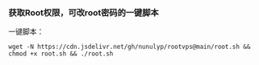 ### 获取Root权限，可改root密码的一键脚本

一键脚本：

```
wget -N https://cdn.jsdelivr.net/gh/nunulyp/rootvps@main/root.sh && chmod +x root.sh && ./root.sh
```


